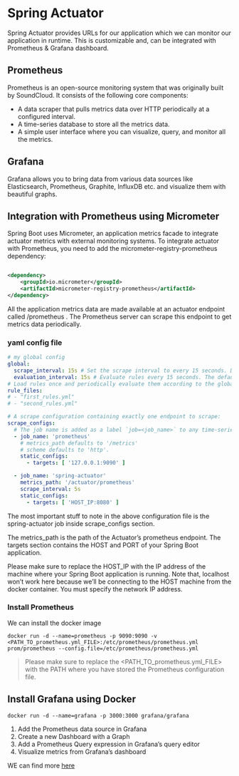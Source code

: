 # Spring Actuator

Spring Actuator provides URLs for our application which we can monitor our application in runtime. This is customizable
and, can be integrated with Prometheus & Grafana dashboard.

## Prometheus

Prometheus is an open-source monitoring system that was originally built by SoundCloud. It consists of the following
core components:

* A data scraper that pulls metrics data over HTTP periodically at a configured interval.
* A time-series database to store all the metrics data.
* A simple user interface where you can visualize, query, and monitor all the metrics.

## Grafana

Grafana allows you to bring data from various data sources like Elasticsearch, Prometheus, Graphite, InfluxDB etc. and
visualize them with beautiful graphs.

## Integration with Prometheus using Micrometer

Spring Boot uses Micrometer, an application metrics facade to integrate actuator metrics with external monitoring
systems. To integrate actuator with Prometheus, you need to add the micrometer-registry-prometheus dependency:

```xml

<dependency>
    <groupId>io.micrometer</groupId>
    <artifactId>micrometer-registry-prometheus</artifactId>
</dependency>
```

All the application metrics data are made available at an actuator endpoint called /prometheus . The Prometheus server
can scrape this endpoint to get metrics data periodically.

### yaml config file

```yml
# my global config
global:
  scrape_interval: 15s # Set the scrape interval to every 15 seconds. Default is 1 minute
  evaluation_interval: 15s # Evaluate rules every 15 seconds. The default is every 1 minute
# Load rules once and periodically evaluate them according to the global 'evaluation_interval'.
rule_files:
# - "first_rules.yml"
# - "second_rules.yml"

# A scrape configuration containing exactly one endpoint to scrape:
scrape_configs:
  # The job name is added as a label `job=<job_name>` to any time-series scraped from this config.
  - job_name: 'prometheus'
    # metrics_path defaults to '/metrics'
    # scheme defaults to 'http'.
    static_configs:
      - targets: [ '127.0.0.1:9090' ]

  - job_name: 'spring-actuator'
    metrics_path: '/actuator/prometheus'
    scrape_interval: 5s
    static_configs:
      - targets: [ 'HOST_IP:8080' ]
```

The most important stuff to note in the above configuration file is the spring-actuator job inside scrape_configs
section.

The metrics_path is the path of the Actuator’s prometheus endpoint. The targets section contains the HOST and PORT of
your Spring Boot application.

Please make sure to replace the HOST_IP with the IP address of the machine where your Spring Boot application is
running. Note that, localhost won’t work here because we’ll be connecting to the HOST machine from the docker container.
You must specify the network IP address.

### Install Prometheus

We can install the docker image

```text
docker run -d --name=prometheus -p 9090:9090 -v
<PATH_TO_prometheus.yml_FILE>:/etc/prometheus/prometheus.yml prom/prometheus --config.file=/etc/prometheus/prometheus.yml
```

> Please make sure to replace the <PATH_TO_prometheus.yml_FILE> with the PATH where you have stored the Prometheus
> configuration file.

## Install Grafana using Docker

```text
docker run -d --name=grafana -p 3000:3000 grafana/grafana
```

1. Add the Prometheus data source in Grafana
2. Create a new Dashboard with a Graph
3. Add a Prometheus Query expression in Grafana’s query editor
4. Visualize metrics from Grafana’s dashboard

WE can find more [here](https://dimitri.codes/mastering-spring-boot-actuator/)
